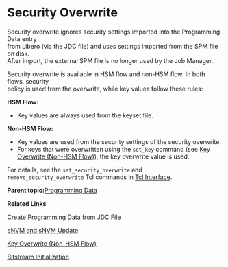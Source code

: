 # Security Overwrite

Security overwrite ignores security settings imported into the Programming Data entry<br /> from Libero \(via the JDC file\) and uses settings imported from the SPM file on disk.<br /> After import, the external SPM file is no longer used by the Job Manager.

Security overwrite is available in HSM flow and non-HSM flow. In both flows, security<br /> policy is used from the overwrite, while key values follow these rules:

**HSM Flow:**

-   Key values are always used from the keyset file.

**Non-HSM Flow:**

-   Key values are used from the security settings of the security overwrite.
-   For keys that were overwritten using the `set_key` command \(see [Key Overwrite \(Non-HSM Flow\)](GUID-B2F59F83-912F-4ABB-8F5F-1A5D51968ADD.md)\), the key overwrite value is used.

For details, see the `set_security_overwrite` and<br /> `remove_security_overwrite` Tcl commands in [Tcl Interface](GUID-FD8753E1-1846-4C6B-83DC-B3A5FBD3ACFB.md#).

**Parent topic:**[Programming Data](GUID-F98BC431-42AB-4FCC-9C8C-004277BF6E90.md)

**Related Links**  


[Create Programming Data from JDC File](GUID-852738E6-4892-4117-AC31-929F16423144.md)

[eNVM and sNVM Update](GUID-8FD59B61-D4B8-44D0-B875-C513C3C59040.md)

[Key Overwrite \(Non-HSM Flow\)](GUID-B2F59F83-912F-4ABB-8F5F-1A5D51968ADD.md)

[Bitstream Initialization](GUID-AC75F06B-DF1E-4A82-B3BF-C36BE474B68A.md#)

